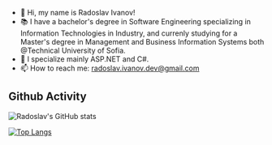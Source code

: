 - 👋 Hi, my name is Radoslav Ivanov!
- 📚 I have a bachelor's degree in Software Engineering specializing in Information Technologies in Industry, and currenly studying for a Master's degree in Management and Business Information Systems both @Technical University of Sofia.
- 🌱 I specialize mainly ASP.NET and C#.
- 📫 How to reach me: radoslav.ivanov.dev@gmail.com


## Github Activity
![Radoslav's GitHub stats](https://github-readme-stats-sigma-five.vercel.app/api?username=RadoslavI&show_icons=true&theme=github_dark )     

[![Top Langs](https://github-readme-stats-sigma-five.vercel.app/api/top-langs/?username=RadoslavI&layout=compact&theme=github_dark )](https://github.com/RadoslavI)

<!---
RadoslavI/RadoslavI is a ✨ special ✨ repository because its `README.md` (this file) appears on your GitHub profile.
You can click the Preview link to take a look at your changes.
--->
